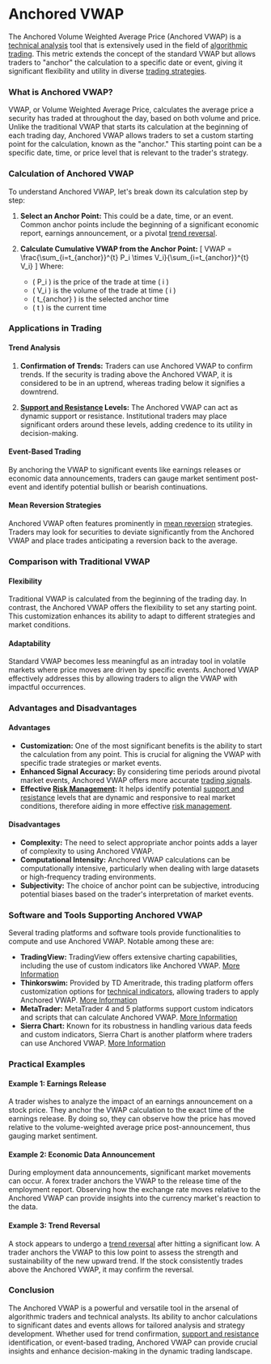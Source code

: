 # Anchored VWAP

The Anchored Volume Weighted Average Price (Anchored VWAP) is a [technical analysis](../t/technical_analysis.md) tool that is extensively used in the field of [algorithmic trading](../a/algorithmic_trading.md). This metric extends the concept of the standard VWAP but allows traders to "anchor" the calculation to a specific date or event, giving it significant flexibility and utility in diverse [trading strategies](../t/trading_strategies.md).

### What is Anchored VWAP?

VWAP, or Volume Weighted Average Price, calculates the average price a security has traded at throughout the day, based on both volume and price. Unlike the traditional VWAP that starts its calculation at the beginning of each trading day, Anchored VWAP allows traders to set a custom starting point for the calculation, known as the "anchor." This starting point can be a specific date, time, or price level that is relevant to the trader's strategy.

### Calculation of Anchored VWAP

To understand Anchored VWAP, let's break down its calculation step by step:

1. **Select an Anchor Point:** This could be a date, time, or an event. Common anchor points include the beginning of a significant economic report, earnings announcement, or a pivotal [trend reversal](../t/trend_reversal.md).

2. **Calculate Cumulative VWAP from the Anchor Point:** 
   \[
   VWAP = \frac{\sum_{i=t_{anchor}}^{t} P_i \times V_i}{\sum_{i=t_{anchor}}^{t} V_i}
   \]
   Where:
   - \( P_i \) is the price of the trade at time \( i \)
   - \( V_i \) is the volume of the trade at time \( i \)
   - \( t_{anchor} \) is the selected anchor time
   - \( t \) is the current time

### Applications in Trading

#### Trend Analysis

1. **Confirmation of Trends:** Traders can use Anchored VWAP to confirm trends. If the security is trading above the Anchored VWAP, it is considered to be in an uptrend, whereas trading below it signifies a downtrend.

2. **[Support and Resistance](../s/support_and_resistance.md) Levels:** The Anchored VWAP can act as dynamic support or resistance. Institutional traders may place significant orders around these levels, adding credence to its utility in decision-making.

#### Event-Based Trading

By anchoring the VWAP to significant events like earnings releases or economic data announcements, traders can gauge market sentiment post-event and identify potential bullish or bearish continuations.

#### Mean Reversion Strategies

Anchored VWAP often features prominently in [mean reversion](../m/mean_reversion.md) strategies. Traders may look for securities to deviate significantly from the Anchored VWAP and place trades anticipating a reversion back to the average.

### Comparison with Traditional VWAP

#### Flexibility

Traditional VWAP is calculated from the beginning of the trading day. In contrast, the Anchored VWAP offers the flexibility to set any starting point. This customization enhances its ability to adapt to different strategies and market conditions.

#### Adaptability

Standard VWAP becomes less meaningful as an intraday tool in volatile markets where price moves are driven by specific events. Anchored VWAP effectively addresses this by allowing traders to align the VWAP with impactful occurrences.

### Advantages and Disadvantages

#### Advantages

- **Customization:** One of the most significant benefits is the ability to start the calculation from any point. This is crucial for aligning the VWAP with specific trade strategies or market events.
- **Enhanced Signal Accuracy:** By considering time periods around pivotal market events, Anchored VWAP offers more accurate [trading signals](../t/trading_signals.md).
- **Effective [Risk Management](../r/risk_management.md):** It helps identify potential [support and resistance](../s/support_and_resistance.md) levels that are dynamic and responsive to real market conditions, therefore aiding in more effective [risk management](../r/risk_management.md).

#### Disadvantages

- **Complexity:** The need to select appropriate anchor points adds a layer of complexity to using Anchored VWAP.
- **Computational Intensity:** Anchored VWAP calculations can be computationally intensive, particularly when dealing with large datasets or high-frequency trading environments.
- **Subjectivity:** The choice of anchor point can be subjective, introducing potential biases based on the trader's interpretation of market events.

### Software and Tools Supporting Anchored VWAP

Several trading platforms and software tools provide functionalities to compute and use Anchored VWAP. Notable among these are:

- **TradingView:** TradingView offers extensive charting capabilities, including the use of custom indicators like Anchored VWAP. [More Information](https://www.tradingview.com)
- **Thinkorswim:** Provided by TD Ameritrade, this trading platform offers customization options for [technical indicators](../t/technical_indicators.md), allowing traders to apply Anchored VWAP. [More Information](https://www.tdameritrade.com/tools-and-platforms/thinkorswim.page)
- **MetaTrader:** MetaTrader 4 and 5 platforms support custom indicators and scripts that can calculate Anchored VWAP. [More Information](https://www.metatrader4.com)
- **Sierra Chart:** Known for its robustness in handling various data feeds and custom indicators, Sierra Chart is another platform where traders can use Anchored VWAP. [More Information](https://www.sierrachart.com)

### Practical Examples

#### Example 1: Earnings Release

A trader wishes to analyze the impact of an earnings announcement on a stock price. They anchor the VWAP calculation to the exact time of the earnings release. By doing so, they can observe how the price has moved relative to the volume-weighted average price post-announcement, thus gauging market sentiment.

#### Example 2: Economic Data Announcement

During employment data announcements, significant market movements can occur. A forex trader anchors the VWAP to the release time of the employment report. Observing how the exchange rate moves relative to the Anchored VWAP can provide insights into the currency market's reaction to the data.

#### Example 3: Trend Reversal

A stock appears to undergo a [trend reversal](../t/trend_reversal.md) after hitting a significant low. A trader anchors the VWAP to this low point to assess the strength and sustainability of the new upward trend. If the stock consistently trades above the Anchored VWAP, it may confirm the reversal.

### Conclusion

The Anchored VWAP is a powerful and versatile tool in the arsenal of algorithmic traders and technical analysts. Its ability to anchor calculations to significant dates and events allows for tailored analysis and strategy development. Whether used for trend confirmation, [support and resistance](../s/support_and_resistance.md) identification, or event-based trading, Anchored VWAP can provide crucial insights and enhance decision-making in the dynamic trading landscape.